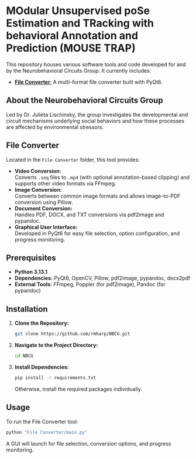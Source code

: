# MOdular Unsupervised poSe Estimation and TRacking with behavioral Annotation and Prediction (MOUSE TRAP)

This repository houses various software tools and code developed for and by the Neurobehavioral Circuits Group. It currently includes:

- [**File Converter**:](#file-converter) A multi-format file converter built with PyQt6.

## About the Neurobehavioral Circuits Group

Led by Dr. Julieta Lischinsky, the group investigates the developmental and circuit mechanisms underlying social behaviors and how these processes are affected by environmental stressors.

## File Converter

Located in the `File Converter` folder, this tool provides:

- **Video Conversion:**  
  Converts `.seq` files to `.mp4` (with optional annotation-based clipping) and supports other video formats via FFmpeg.
- **Image Conversion:**  
  Converts between common image formats and allows image-to-PDF conversion using Pillow.
- **Document Conversion:**  
  Handles PDF, DOCX, and TXT conversions via pdf2image and pypandoc.
- **Graphical User Interface:**  
  Developed in PyQt6 for easy file selection, option configuration, and progress monitoring.

## Prerequisites

- **Python 3.13.1**
- **Dependencies:** PyQt6, OpenCV, Pillow, pdf2image, pypandoc, docx2pdf
- **External Tools:** FFmpeg, Poppler (for pdf2image), Pandoc (for pypandoc)

## Installation

1. **Clone the Repository:**

   ```bash
   git clone https://github.com/rmharp/NBCG.git
   ```

2. **Navigate to the Project Directory:**

   ```bash
   cd NBCG
   ```

3. **Install Dependencies:**
   
   ```bash
   pip install -r requirements.txt
   ```
   
   Otherwise, install the required packages individually.

## Usage

To run the File Converter tool:

```bash
python "File Converter/main.py"
```

A GUI will launch for file selection, conversion options, and progress monitoring.

